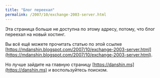 ```yaml
---
title: "Блог переехал"
permalink: /2007/10/exchange-2003-server.html
---
```

Эта страница больше не доступна по этому адресу, потому, что блог переехал на новый хостинг.

Вы всё ещё можете прочитать статью по этой ссылке [https://mdanshin.blogspot.com/2007/10/exchange-2003-server.html](https://mdanshin.blogspot.com/2007/10/exchange-2003-server.html).

Но лучше зайдите на главную страницу [https://danshin.ms](https://danshin.ms) и воспользуйтесь поиском.